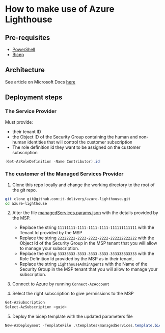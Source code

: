 # How to make use of Azure Lighthouse
## Pre-requisites

- [PowerShell](https://docs.microsoft.com/en-us/powershell/scripting/install/installing-powershell?view=powershell-7.1)
- [Bicep](https://docs.microsoft.com/en-us/azure/azure-resource-manager/bicep/install#winget)

## Architecture

See article on Microsoft Docs [here](https://docs.microsoft.com/en-us/azure/lighthouse/concepts/architecture)

## Deployment steps

### The Service Provider
Must provide:
- their tenant ID
- the Object ID of the Security Group containing the human and non-human identities that will control the customer subscription
- The role definition id they want to be assigned on the customer subscription
```powershell
(Get-AzRoleDefinition -Name Contributor).id
```

### The customer of the Managed Services Provider
1. Clone this repo locally and change the working directory to the root of the git repo.
```bash
git clone git@github.com:it-delivery/azure-lighthouse.git
cd azure-lighthouse
```
2. Alter the file [managedServices.params.json](https://github.com/it-delivery/azure-lighthouse/blob/main/templates/managedServices.params.json) with the details provided by the MSP.

    - Replace the string `11111111-1111-1111-1111-111111111111` with the Tenant Id provided by the MSP
    - Replace the string `22222222-2222-2222-2222-222222222222` with the Object Id of the Security Group in the MSP tenant that you will allow to manage your subscription.
    - Replace the string `33333333-3333-3333-3333-333333333333` with the Role Definition Id provided by the MSP as in their tenant.
    - Replace the string `LighthouseAdminAgents` with the Name of the Security Group in the MSP tenant that you will allow to manage your subscription.

3. Connect to Azure by running ```Connect-AzAccount```
4. Select the right subscription to give permissions to the MSP

```powershell
Get-AzSubscription
Select-AzSubscription <guid>
```

5. Deploy the bicep template with the updated parameters file

```powershell
New-AzDeployment -TemplateFile .\templates\managedServices.template.bicep -TemplateParameterFile .\templates\managedServices.params.json -Location westeurope -Verbose
```